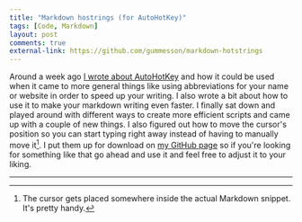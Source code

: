 ```yaml
---
title: "Markdown hostrings (for AutoHotKey)"
tags: [Code, Markdown]
layout: post
comments: true
external-link: https://github.com/gummesson/markdown-hotstrings
---
```


Around a week ago [I wrote about AutoHotKey](/blog/2012/10/29/hotstrings-and-markdown/ "Hostring And Markdown") and how it could be used when it came to more general things like using abbreviations for your name or website in order to speed up your writing. I also wrote a bit about how to use it to make your markdown writing even faster. I finally sat down and played around with different ways to create more efficient scripts and came up with a couple of new things. I also figured out how to move the cursor's position so you can start typing right away instead of having to manually move it[^20121110-1]. I put them up for download on [my GitHub page](https://github.com/gummesson "My Github page") so if you're looking for something like that go ahead and use it and feel free to adjust it to your liking.

***

[^20121110-1]: The cursor gets placed somewhere inside the actual Markdown snippet. It's pretty handy.

